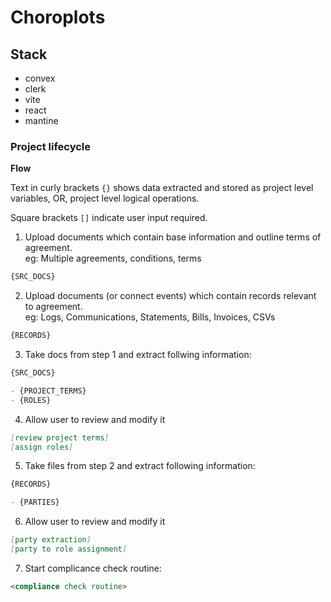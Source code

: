 # Choroplots

## Stack

- convex
- clerk
- vite
- react
- mantine

### Project lifecycle

**Flow**

Text in curly brackets `{}` shows data extracted and stored as project level variables, OR, project level logical operations.

Square brackets `[]` indicate user input required.

1. Upload documents which contain base information and outline terms of agreement.  
   eg: Multiple agreements, conditions, terms

```md
{SRC_DOCS}
```

2. Upload documents (or connect events) which contain records relevant to agreement.  
   eg: Logs, Communications, Statements, Bills, Invoices, CSVs

```md
{RECORDS}
```

3. Take docs from step 1 and extract follwing information:

```md
{SRC_DOCS}

- {PROJECT_TERMS}
- {ROLES}
```

4. Allow user to review and modify it

```md
[review project terms]
[assign roles]
```

5. Take files from step 2 and extract following information:

```md
{RECORDS}

- {PARTIES}
```

6. Allow user to review and modify it

```md
[party extraction]
[party to role assignment]
```

7. Start complicance check routine:

```md
<compliance check routine>
```
